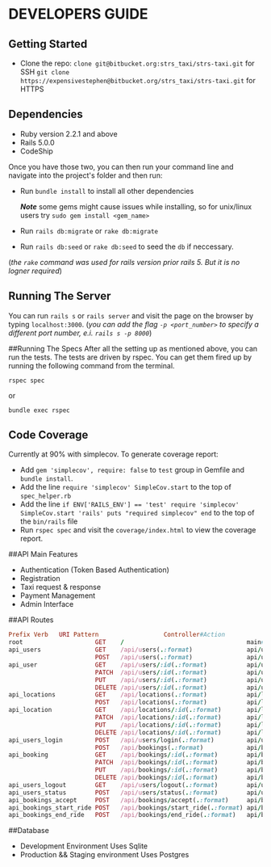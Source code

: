 # DEVELOPERS GUIDE

## Getting Started

+ Clone the repo:
`clone git@bitbucket.org:strs_taxi/strs-taxi.git` for SSH
`git clone https://expensivestephen@bitbucket.org/strs_taxi/strs-taxi.git` for HTTPS

## Dependencies

* Ruby version 2.2.1 and above
* Rails 5.0.0
* CodeShip

Once you have those two, you can then run your command line and navigate into the project's folder and then run:

* Run `bundle install` to install all other dependencies


    ***Note*** some gems might cause issues while installing, so for unix/linux users try `sudo gem install <gem_name>`
* Run `rails db:migrate` or `rake db:migrate`
* Run `rails db:seed`  or `rake db:seed` to seed the `db` if neccessary.

(*the `rake` command was used for rails version prior rails 5. But it is no logner required*)

## Running The Server

You can run `rails s` or `rails server` and visit the page on the browser by typing `localhost:3000`. (*you can add the flag `-p <port_number>` to specify a different port number, e.i. `rails s -p 8000`*)

##Running The Specs
After all the setting up as mentioned above, you can run the tests. The tests are driven by rspec. You can get them fired up by running the following command from the terminal.

  `rspec spec`

or

  `bundle exec rspec`


## Code Coverage
Currently at 90% with simplecov. To generate coverage report:
* Add `gem 'simplecov', require: false` to `test` group in Gemfile and `bundle install`.
* Add the line
      `require 'simplecov'
      SimpleCov.start`
to the top of `spec_helper.rb`
* Add the line
      `if ENV['RAILS_ENV'] == 'test'
        require 'simplecov'
        SimpleCov.start 'rails'
        puts "required simplecov"
      end`
to the top of the `bin/rails` file
* Run `rspec spec` and visit the `coverage/index.html` to view the coverage report.

##API Main Features

* Authentication (Token Based Authentication)
* Registration
* Taxi request & response
* Payment Management
* Admin Interface

##API Routes

```ruby
Prefix Verb   URI Pattern                  Controller#Action
root                    GET    /                                  main#index
api_users               GET    /api/users(.:format)               api/users#index
                        POST   /api/users(.:format)               api/users#create
api_user                GET    /api/users/:id(.:format)           api/users#show
                        PATCH  /api/users/:id(.:format)           api/users#update
                        PUT    /api/users/:id(.:format)           api/users#update
                        DELETE /api/users/:id(.:format)           api/users#destroy
api_locations           GET    /api/locations(.:format)           api/locations#index
                        POST   /api/locations(.:format)           api/locations#create
api_location            GET    /api/locations/:id(.:format)       api/locations#show
                        PATCH  /api/locations/:id(.:format)       api/locations#update
                        PUT    /api/locations/:id(.:format)       api/locations#update
                        DELETE /api/locations/:id(.:format)       api/locations#destroy
api_users_login         POST   /api/users/login(.:format)         api/users#login
                        POST   /api/bookings(.:format)            api/bookings#create
api_booking             GET    /api/bookings/:id(.:format)        api/bookings#show
                        PATCH  /api/bookings/:id(.:format)        api/bookings#update
                        PUT    /api/bookings/:id(.:format)        api/bookings#update
                        DELETE /api/bookings/:id(.:format)        api/bookings#destroy
api_users_logout        GET    /api/users/logout(.:format)        api/users#logout
api_users_status        POST   /api/users/status(.:format)        api/users#status
api_bookings_accept     POST   /api/bookings/accept(.:format)     api/bookings#accept
api_bookings_start_ride POST   /api/bookings/start_ride(.:format) api/bookings#start_ride
api_bookings_end_ride   POST   /api/bookings/end_ride(.:format)   api/bookings#end_ride

```

##Database
* Development Environment
    Uses Sqlite
* Production && Staging environment
    Uses Postgres
